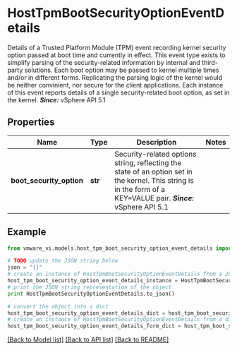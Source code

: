 # HostTpmBootSecurityOptionEventDetails

Details of a Trusted Platform Module (TPM) event recording kernel security option passed at boot time and currently in effect.  This event type exists to simplify parsing of the security-related information by internal and third-party solutions. Each boot option may be passed to kernel multiple times and/or in different forms. Replicating the parsing logic of the kernel would be neither convinient, nor secure for the client applications.  Each instance of this event reports details of a single security-related boot option, as set in the kernel.  ***Since:*** vSphere API 5.1 

## Properties
Name | Type | Description | Notes
------------ | ------------- | ------------- | -------------
**boot_security_option** | **str** | Security-related options string, reflecting the state of an option set in the kernel.  This string is in the form of a KEY&#x3D;VALUE pair.  ***Since:*** vSphere API 5.1  | 

## Example

```python
from vmware_vi.models.host_tpm_boot_security_option_event_details import HostTpmBootSecurityOptionEventDetails

# TODO update the JSON string below
json = "{}"
# create an instance of HostTpmBootSecurityOptionEventDetails from a JSON string
host_tpm_boot_security_option_event_details_instance = HostTpmBootSecurityOptionEventDetails.from_json(json)
# print the JSON string representation of the object
print HostTpmBootSecurityOptionEventDetails.to_json()

# convert the object into a dict
host_tpm_boot_security_option_event_details_dict = host_tpm_boot_security_option_event_details_instance.to_dict()
# create an instance of HostTpmBootSecurityOptionEventDetails from a dict
host_tpm_boot_security_option_event_details_form_dict = host_tpm_boot_security_option_event_details.from_dict(host_tpm_boot_security_option_event_details_dict)
```
[[Back to Model list]](../README.md#documentation-for-models) [[Back to API list]](../README.md#documentation-for-api-endpoints) [[Back to README]](../README.md)


